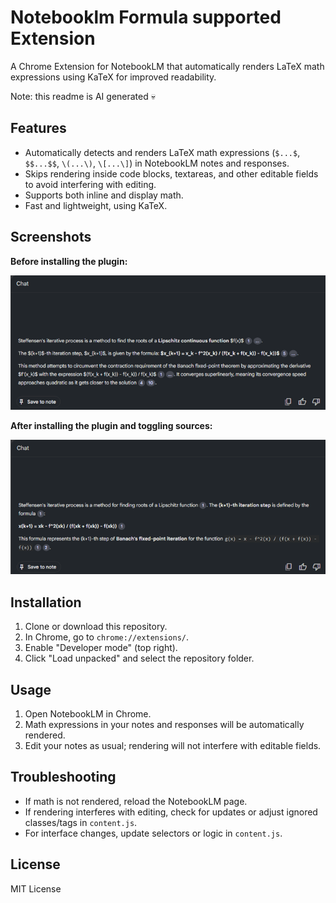 # Notebooklm Formula supported Extension

A Chrome Extension for NotebookLM that automatically renders LaTeX math expressions using KaTeX for improved readability.

Note: this readme is AI generated 💀

## Features

- Automatically detects and renders LaTeX math expressions (`$...$`, `$$...$$`, `\(...\)`, `\[...\]`) in NotebookLM notes and responses.
- Skips rendering inside code blocks, textareas, and other editable fields to avoid interfering with editing.
- Supports both inline and display math.
- Fast and lightweight, using KaTeX.

## Screenshots

**Before installing the plugin:**

![Before Installing](readme/before.png)

**After installing the plugin and toggling sources:**

![After Installing](readme/after.png)

## Installation

1. Clone or download this repository.
2. In Chrome, go to `chrome://extensions/`.
3. Enable "Developer mode" (top right).
4. Click "Load unpacked" and select the repository folder.

## Usage

1. Open NotebookLM in Chrome.
2. Math expressions in your notes and responses will be automatically rendered.
3. Edit your notes as usual; rendering will not interfere with editable fields.

## Troubleshooting

- If math is not rendered, reload the NotebookLM page.
- If rendering interferes with editing, check for updates or adjust ignored classes/tags in `content.js`.
- For interface changes, update selectors or logic in `content.js`.

## License

MIT License
